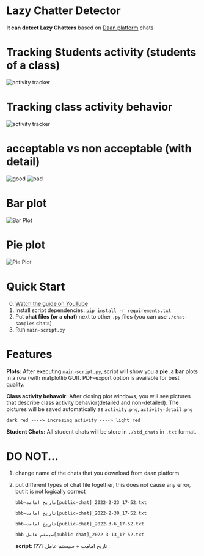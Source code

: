 
# Lazy Chatter Detector
**It can detect Lazy Chatters** 
based on [Daan platform](https://daan.ir/) chats
# Tracking Students activity (students of a class)
![activity tracker](https://s23.picofile.com/file/8448378034/students_activity_detail.png)
# Tracking class activity behavior
![activity tracker](https://s23.picofile.com/file/8448317118/activity.png)
# acceptable vs non acceptable (with detail)
![good](https://s22.picofile.com/file/8448341534/goodact.png)
![bad](https://s22.picofile.com/file/8448341426/badactivity.png)
                     


# Bar plot
![Bar Plot](https://s22.picofile.com/file/8447995900/tebar.png)
# Pie plot
![Pie Plot](https://s23.picofile.com/file/8447995918/tepie.png)

# Quick Start
0. [Watch the guide on YouTube](https://youtu.be/pPJ-NBAdNGA)
1. Install script dependencies: `pip install -r requirements.txt`
2. Put **chat files (or a chat)** next to other `.py` files (you can use `./chat-samples` chats)
3. Run `main-script.py`

# Features

**Plots:** After executing `main-script.py`, script will show you a **pie** ,a **bar** plots in a row (with matplotlib GUI). PDF-export option is available for best quality.

**Class activity behavoir:** After closing plot windows, you will see  pictures that describe class activity behavior(detailed and non-detailed). The pictures will be saved automatically as `activity.png`, `activity-detail.png`

`dark red ----> incresing activity ----> light red`

**Student Chats:** All student chats will be store in `./std_chats` in `.txt` format.

# DO NOT...

1. change name of the chats that you download from daan platform
2. put different types of chat file together, this does not cause any error, but it is not logically correct

   `bbb-تاریخ امامت[public-chat]_2022-2-23_17-52.txt`

   `bbb-تاریخ امامت[public-chat]_2022-2-30_17-52.txt`

   `bbb-تاریخ امامت[public-chat]_2022-3-6_17-52.txt`

   `bbb-سیستم عامل[public-chat]_2022-3-13_17-52.txt`

   **script:** !??? تاریخ امامت + سیستم عامل
